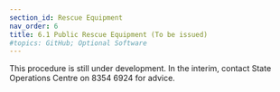 ```yaml
---
section_id: Rescue Equipment
nav_order: 6
title: 6.1 Public Rescue Equipment (To be issued)
#topics: GitHub; Optional Software
---
```


This procedure is still under development. In the interim, contact State Operations Centre on 8354 6924 for advice.